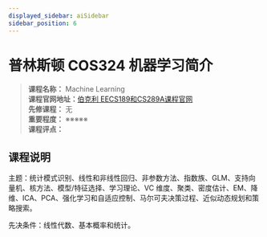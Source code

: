 ```yaml
---
displayed_sidebar: aiSidebar
sidebar_position: 6
---
```


# 普林斯顿 COS324 机器学习简介





>**课程名称：**   Machine Learning     
**课程官网地址：**[伯克利 EECS189和CS289A课程官网](https://www.eecs189.org/)  
**先修课程：** 无  
**重要程度：** ※※※※※  
**课程评点：** 


## 课程说明
主题：统计模式识别、线性和非线性回归、非参数方法、指数族、GLM、支持向量机、核方法、模型/特征选择、学习理论、VC 维度、聚类、密度估计、EM、降维、ICA、PCA、强化学习和自适应控制、马尔可夫决策过程、近似动态规划和策略搜索。

先决条件：线性代数、基本概率和统计。


